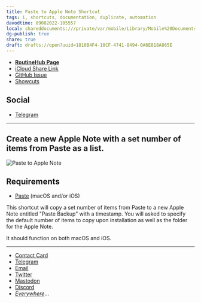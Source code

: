 ```yaml
---
title: Paste to Apple Note Shortcut
tags: i, shortcuts, documentation, duplicate, automation
davodtime: 09082022-105557
local: shareddocuments:///private/var/mobile/Library/Mobile%20Documents/iCloud~md~obsidian/Documents/OBSHIDDIAN/drafts/1816B4F4-10CF-4741-8494-0A6E818A865E.md
dg-publish: true
share: true
draft: drafts://open?uuid=1816B4F4-10CF-4741-8494-0A6E818A865E
---
```


- [**RoutineHub Page**](https://routinehub.co/shortcut/11079)
- [iCloud Share Link](https://www.icloud.com/shortcuts/0e3e7206924f46b1b09d7bc3e0fcb45f)
- [GitHub Issue](https://github.com/extratone/i/issues/144)
- [Showcuts](https://showcuts.app/share/view/0e3e7206924f46b1b09d7bc3e0fcb45f)

## Social
- [Telegram](https://t.me/extratone/10190)
---

## Create a new Apple Note with a set number of items from Paste as a list.

![Paste to Apple Note](https://user-images.githubusercontent.com/43663476/153743276-3fced068-be19-4ea7-96bf-f9bd09e57ca0.png)

## Requirements
- [Paste](https://apps.apple.com/us/app/paste-clipboard-manager/id967805235) (macOS and/or iOS)

This shortcut will copy a set number of items from Paste to a new Apple Note entitled "Paste Backup" with a  timestamp. You will asked to specify the default number of items to copy upon installation as well as the folder for the Apple Note.

It should function on both macOS and iOS.

---

* [Contact Card](https://davidblue.wtf/db.vcf)
* [Telegram](https://t.me/extratone)
* [Email](mailto:davidblue@extratone.com) 
* [Twitter](https://twitter.com/NeoYokel)
* [Mastodon](https://mastodon.social/@DavidBlue)
* [Discord](https://discord.gg/0b9KQUKP858b0iZF)
* [*Everywhere*](https://raindrop.io/davidblue/social-directory-21059174)...